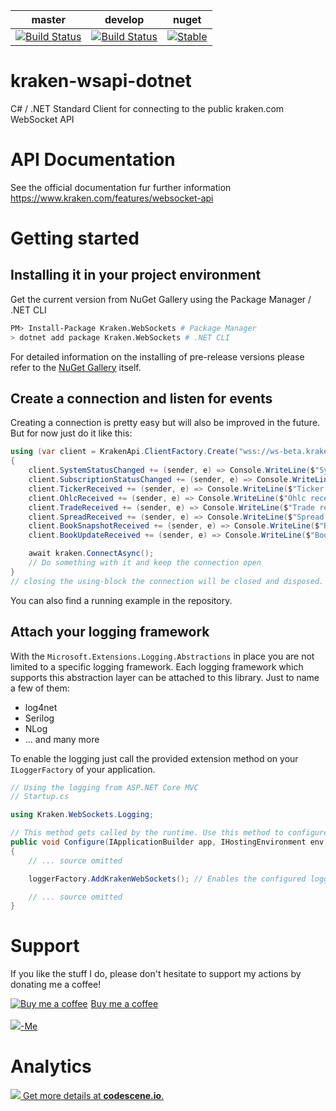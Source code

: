 | master                                                                                                                                                                                                                                | develop                                                                                                                                                                                                                                 | nuget                                                                                                               |
| ------------------------------------------------------------------------------------------------------------------------------------------------------------------------------------------------------------------------------------- | --------------------------------------------------------------------------------------------------------------------------------------------------------------------------------------------------------------------------------------- | ------------------------------------------------------------------------------------------------------------------- |
| [![Build Status](https://macx.visualstudio.com/kraken-wsapi-dotnet/_apis/build/status/m4cx.kraken-wsapi-dotnet?branchName=master)](https://macx.visualstudio.com/kraken-wsapi-dotnet/_build/latest?definitionId=12&branchName=master) | [![Build Status](https://macx.visualstudio.com/kraken-wsapi-dotnet/_apis/build/status/m4cx.kraken-wsapi-dotnet?branchName=develop)](https://macx.visualstudio.com/kraken-wsapi-dotnet/_build/latest?definitionId=12&branchName=develop) | [![Stable](https://img.shields.io/nuget/v/Kraken.WebSockets.svg)](https://www.nuget.org/packages/Kraken.WebSockets) |

# kraken-wsapi-dotnet

C# / .NET Standard Client for connecting to the public kraken.com WebSocket API

# API Documentation

See the official documentation fur further information
https://www.kraken.com/features/websocket-api

# Getting started

## Installing it in your project environment

Get the current version from NuGet Gallery using the Package Manager / .NET CLI

```bash
PM> Install-Package Kraken.WebSockets # Package Manager
> dotnet add package Kraken.WebSockets # .NET CLI
```

For detailed information on the installing of pre-release versions please refer to the [NuGet Gallery](https://www.nuget.org/packages/Kraken.WebSockets) itself.

## Create a connection and listen for events

Creating a connection is pretty easy but will also be improved in the future. But for now just do it like this:

```csharp
using (var client = KrakenApi.ClientFactory.Create("wss://ws-beta.kraken.com"))
{
    client.SystemStatusChanged += (sender, e) => Console.WriteLine($"System status changed");
    client.SubscriptionStatusChanged += (sender, e) => Console.WriteLine($"Subscription status changed"); ;
    client.TickerReceived += (sender, e) => Console.WriteLine($"Ticker received");
    client.OhlcReceived += (sender, e) => Console.WriteLine($"Ohlc received");
    client.TradeReceived += (sender, e) => Console.WriteLine($"Trade received");
    client.SpreadReceived += (sender, e) => Console.WriteLine($"Spread received");
    client.BookSnapshotReceived += (sender, e) => Console.WriteLine($"BookSnapshot received");
    client.BookUpdateReceived += (sender, e) => Console.WriteLine($"BookUpdate received");

    await kraken.ConnectAsync();
    // Do something with it and keep the connection open
}
// closing the using-block the connection will be closed and disposed.
```

You can also find a running example in the repository.

## Attach your logging framework

With the `Microsoft.Extensions.Logging.Abstractions` in place you are not limited to a specific logging framework. Each logging framework which supports this abstraction layer can be attached to this library. Just to name a few of them:

- log4net
- Serilog
- NLog
- ... and many more

To enable the logging just call the provided extension method on your ```ILoggerFactory``` of your application.

```csharp
// Using the logging from ASP.NET Core MVC
// Startup.cs

using Kraken.WebSockets.Logging;

// This method gets called by the runtime. Use this method to configure the HTTP request pipeline.
public void Configure(IApplicationBuilder app, IHostingEnvironment env, ILoggerFactory loggerFactory)
{
    // ... source omitted

    loggerFactory.AddKrakenWebSockets(); // Enables the configured logging factory for the logs in Kraken.WebSockets

    // ... source omitted
}

```

# Support

If you like the stuff I do, please don't hesitate to support my actions by donating me a coffee!

<a class="bmc-button" target="_blank" href="https://www.buymeacoffee.com/rkqS0BIKu"><img src="https://www.buymeacoffee.com/assets/img/BMC-btn-logo.svg" alt="Buy me a coffee"><span style="margin-left:5px">Buy me a coffee</span></a><br/><br/><a href="https://www.paypal.me/maikschoeneich"><img src="https://www.paypalobjects.com/webstatic/de_DE/i/de-pp-logo-100px.png"/>-Me</a>

# Analytics

[![](https://codescene.io/projects/5639/status.svg) Get more details at **codescene.io**.](https://codescene.io/projects/5639/jobs/latest-successful/results)
